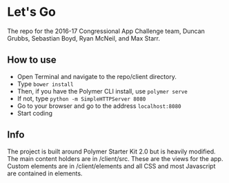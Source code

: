 # Let's Go
The repo for the 2016-17 Congressional App Challenge team, Duncan Grubbs, Sebastian Boyd, Ryan McNeil, and Max Starr.

## How to use
- Open Terminal and navigate to the repo/client directory.
- Type `bower install`
- Then, if you have the Polymer CLI install, use `polymer serve`
- If not, type `python -m SimpleHTTPServer 8080`
- Go to your browser and go to the address `localhost:8080`
- Start coding

## Info
The project is built around Polymer Starter Kit 2.0 but is heavily modified.
The main content holders are in /client/src. These are the views for the app. Custom
elements are in /client/elements and all CSS and most Javascript are contained in
elements.

